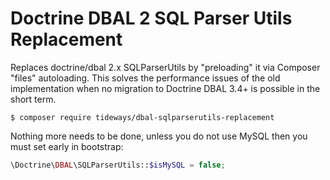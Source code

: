 # Doctrine DBAL 2 SQL Parser Utils Replacement

Replaces doctrine/dbal 2.x SQLParserUtils by "preloading" it via Composer "files" autoloading.
This solves the performance issues of the old implementation when no migration to Doctrine DBAL 3.4+
is possible in the short term.

```shell
$ composer require tideways/dbal-sqlparserutils-replacement
```

Nothing more needs to be done, unless you do not use MySQL then you must set early in bootstrap:

```php
\Doctrine\DBAL\SQLParserUtils::$isMySQL = false;
```

